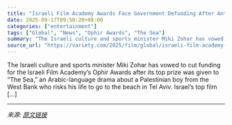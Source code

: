 ```yaml
---
title: "Israeli Film Academy Awards Face Government Defunding After Anti-War Movie ‘The Sea’ Wins Top Prize"
date: 2025-09-17T09:50:20+08:00
categories: ["entertainment"]
tags: ["Global", "News", "Ophir Awards", "The Sea"]
summary: "The Israeli culture and sports minister Miki Zohar has vowed to cut funding for the Israeli Film Academy&#8217;s Ophir Awards after its top prize was given to &#8220;The Sea,&#8221; an Arabic-language"
source_url: "https://variety.com/2025/film/global/israeli-film-academy-awards-government-defunding-the-sea-1236521602/"
---
```


The Israeli culture and sports minister Miki Zohar has vowed to cut funding for the Israeli Film Academy&#8217;s Ophir Awards after its top prize was given to &#8220;The Sea,&#8221; an Arabic-language drama about a Palestinian boy from the West Bank who risks his life to go to the beach in Tel Aviv. Israel&#8217;s top film [&#8230;]

---

*来源: [原文链接](https://variety.com/2025/film/global/israeli-film-academy-awards-government-defunding-the-sea-1236521602/)*

